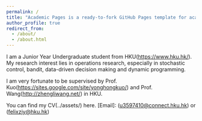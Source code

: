 ```yaml
---
permalink: /
title: "Academic Pages is a ready-to-fork GitHub Pages template for academic personal websites"
author_profile: true
redirect_from: 
  - /about/
  - /about.html
---
```


I am a Junior Year Undergraduate student from HKU(https://www.hku.hk/). My research interest lies in operations research, especially in stochastic control, bandit, data-driven decision making and dynamic programming.

I am very fortunate to be supervised by Prof. Kuo(https://sites.google.com/site/yonghongkuo/) and Prof. Wang(http://zhengliwang.net/) in HKU.

You can find my CV(../assets/) here.
[Email]: (u3597410@connect.hku.hk) or (felixzjy@hku.hk)
